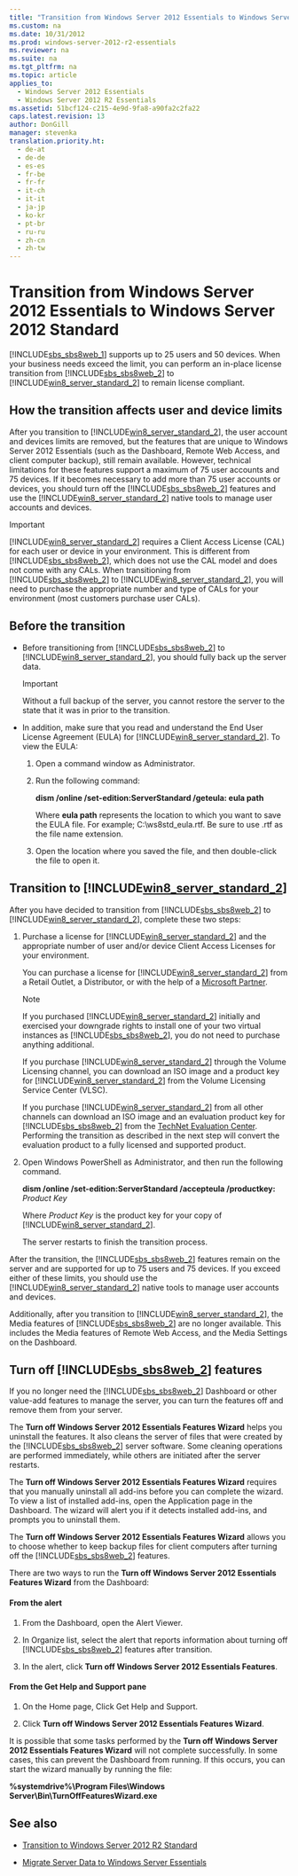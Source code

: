 ```yaml
---
title: "Transition from Windows Server 2012 Essentials to Windows Server 2012 Standard"
ms.custom: na
ms.date: 10/31/2012
ms.prod: windows-server-2012-r2-essentials
ms.reviewer: na
ms.suite: na
ms.tgt_pltfrm: na
ms.topic: article
applies_to: 
  - Windows Server 2012 Essentials
  - Windows Server 2012 R2 Essentials
ms.assetid: 51bcf124-c215-4e9d-9fa8-a90fa2c2fa22
caps.latest.revision: 13
author: DonGill
manager: stevenka
translation.priority.ht: 
  - de-at
  - de-de
  - es-es
  - fr-be
  - fr-fr
  - it-ch
  - it-it
  - ja-jp
  - ko-kr
  - pt-br
  - ru-ru
  - zh-cn
  - zh-tw
---
```

# Transition from Windows Server 2012 Essentials to Windows Server 2012 Standard
[!INCLUDE[sbs_sbs8web_1](../install/includes/sbs_sbs8web_1_md.md)] supports up to 25 users and 50 devices. When your business needs exceed the limit, you can perform an in-place license transition from [!INCLUDE[sbs_sbs8web_2](../install/includes/sbs_sbs8web_2_md.md)] to [!INCLUDE[win8_server_standard_2](../install/includes/win8_server_standard_2_md.md)] to remain license compliant.  
  
## How the transition affects user and device limits  
 After you transition to [!INCLUDE[win8_server_standard_2](../install/includes/win8_server_standard_2_md.md)], the user account and devices limits are removed, but the features that are unique to Windows Server 2012 Essentials (such as the Dashboard, Remote Web Access, and client computer backup), still remain available. However, technical limitations for these features support a maximum of 75 user accounts and 75 devices. If it becomes necessary to add more than 75 user accounts or devices, you should turn off the [!INCLUDE[sbs_sbs8web_2](../install/includes/sbs_sbs8web_2_md.md)] features and use the [!INCLUDE[win8_server_standard_2](../install/includes/win8_server_standard_2_md.md)] native tools to manage user accounts and devices.  
  
> [!IMPORTANT]
>  [!INCLUDE[win8_server_standard_2](../install/includes/win8_server_standard_2_md.md)] requires a Client Access License (CAL) for each user or device in your environment. This is different from [!INCLUDE[sbs_sbs8web_2](../install/includes/sbs_sbs8web_2_md.md)], which does not use the CAL model and does not come with any CALs.  When transitioning from [!INCLUDE[sbs_sbs8web_2](../install/includes/sbs_sbs8web_2_md.md)] to [!INCLUDE[win8_server_standard_2](../install/includes/win8_server_standard_2_md.md)], you will need to purchase the appropriate number and type of CALs for your environment (most customers purchase user CALs).  
  
## Before the transition  
  
-   Before transitioning from [!INCLUDE[sbs_sbs8web_2](../install/includes/sbs_sbs8web_2_md.md)] to [!INCLUDE[win8_server_standard_2](../install/includes/win8_server_standard_2_md.md)], you should fully back up the server data.  
  
    > [!IMPORTANT]
    >  Without a full backup of the server, you cannot restore the server to the state that it was in prior to the transition.  
  
-   In addition, make sure that you read and understand the End User License Agreement (EULA) for [!INCLUDE[win8_server_standard_2](../install/includes/win8_server_standard_2_md.md)]. To view the EULA:  
  
    1.  Open a command window as Administrator.  
  
    2.  Run the following command:  
  
         **dism /online /set-edition:ServerStandard /geteula: eula path**  
  
         Where **eula path** represents the location to which you want to save the EULA file. For example;  C:\ws8std_eula.rtf.  Be sure to use .rtf as the file name extension.  
  
    3.  Open the location where you saved the file, and then double-click the file to open it.  
  
## Transition to [!INCLUDE[win8_server_standard_2](../install/includes/win8_server_standard_2_md.md)]  
 After you have decided to transition from [!INCLUDE[sbs_sbs8web_2](../install/includes/sbs_sbs8web_2_md.md)] to [!INCLUDE[win8_server_standard_2](../install/includes/win8_server_standard_2_md.md)], complete these two steps:  
  
1.  Purchase a license for [!INCLUDE[win8_server_standard_2](../install/includes/win8_server_standard_2_md.md)] and the appropriate number of user and/or device Client Access Licenses for your environment.  
  
     You can purchase a license for [!INCLUDE[win8_server_standard_2](../install/includes/win8_server_standard_2_md.md)] from a Retail Outlet, a Distributor, or with the help of a [Microsoft Partner](http://pinpoint.microsoft.com/SelectCulture.aspx).  
  
    > [!NOTE]
    >  If you purchased [!INCLUDE[win8_server_standard_2](../install/includes/win8_server_standard_2_md.md)] initially and exercised your downgrade rights to install one of your two virtual instances as [!INCLUDE[sbs_sbs8web_2](../install/includes/sbs_sbs8web_2_md.md)], you do not need to purchase anything additional.  
    >   
    >  If you purchase [!INCLUDE[win8_server_standard_2](../install/includes/win8_server_standard_2_md.md)] through the Volume Licensing channel, you can download an ISO image and a product key for [!INCLUDE[win8_server_standard_2](../install/includes/win8_server_standard_2_md.md)] from the Volume Licensing Service Center (VLSC).  
    >   
    >  If you purchase [!INCLUDE[win8_server_standard_2](../install/includes/win8_server_standard_2_md.md)] from all other channels can download an ISO image and an evaluation product key for [!INCLUDE[sbs_sbs8web_2](../install/includes/sbs_sbs8web_2_md.md)] from the [TechNet Evaluation Center](http://technet.microsoft.com/evalcenter/jj659306.aspx). Performing the transition as described in the next step will convert the evaluation product to a fully licensed and supported product.  
  
2.  Open Windows PowerShell as Administrator, and then run the following command.  
  
     **dism /online /set-edition:ServerStandard /accepteula /productkey:** *Product Key*  
  
     Where *Product Key* is the product key for your copy of [!INCLUDE[win8_server_standard_2](../install/includes/win8_server_standard_2_md.md)].  
  
     The server restarts to finish the transition process.  
  
 After the transition, the [!INCLUDE[sbs_sbs8web_2](../install/includes/sbs_sbs8web_2_md.md)] features remain on the server and are supported for up to 75 users and 75 devices. If you exceed either of these limits, you should use the [!INCLUDE[win8_server_standard_2](../install/includes/win8_server_standard_2_md.md)] native tools to manage user accounts and devices.  
  
 Additionally, after you transition to [!INCLUDE[win8_server_standard_2](../install/includes/win8_server_standard_2_md.md)], the Media features of [!INCLUDE[sbs_sbs8web_2](../install/includes/sbs_sbs8web_2_md.md)] are no longer available. This includes the Media features of Remote Web Access, and the Media Settings on the Dashboard.  
  
## Turn off [!INCLUDE[sbs_sbs8web_2](../install/includes/sbs_sbs8web_2_md.md)] features  
 If you no longer need the [!INCLUDE[sbs_sbs8web_2](../install/includes/sbs_sbs8web_2_md.md)] Dashboard or other value-add features to manage the server, you can turn the features off and remove them from your server.  
  
 The **Turn off Windows Server 2012 Essentials Features Wizard** helps you uninstall the features. It also cleans the server of files that were created by the [!INCLUDE[sbs_sbs8web_2](../install/includes/sbs_sbs8web_2_md.md)] server software.  Some cleaning operations are performed immediately, while others are initiated after the server restarts.  
  
 The **Turn off Windows Server 2012 Essentials Features Wizard** requires that you manually uninstall all add-ins before you can complete the wizard. To view a list of installed add-ins, open the Application page in the Dashboard. The wizard will alert you if it detects installed add-ins, and prompts you to uninstall them.  
  
 The **Turn off Windows Server 2012 Essentials Features Wizard** allows you to choose whether to keep backup files for client computers after turning off the [!INCLUDE[sbs_sbs8web_2](../install/includes/sbs_sbs8web_2_md.md)] features.  
  
 There are two ways to run the **Turn off Windows Server 2012 Essentials Features Wizard** from the Dashboard:  
  
#### From the alert  
  
1.  From the Dashboard, open the Alert Viewer.  
  
2.  In Organize list, select the alert that reports information about turning off [!INCLUDE[sbs_sbs8web_2](../install/includes/sbs_sbs8web_2_md.md)] features after transition.  
  
3.  In the alert, click **Turn off Windows Server 2012 Essentials Features**.  
  
#### From the Get Help and Support pane  
  
1.  On the Home page, Click Get Help and Support.  
  
2.  Click **Turn off Windows Server 2012 Essentials Features Wizard**.  
  
 It is possible that some tasks performed by the **Turn off Windows Server 2012 Essentials Features Wizard** will not complete successfully. In some cases, this can prevent the Dashboard from running. If this occurs, you can start the wizard manually by running the file:  
  
 **%systemdrive%\Program Files\Windows Server\Bin\TurnOffFeaturesWizard.exe**  
  
## See also  
  
-   [Transition to Windows Server 2012 R2 Standard](../migrate/Transition-from-Windows-Server-2012-R2-Essentials-to-Windows-Server-2012-R2-Standard.md)  
  
-   [Migrate Server Data to Windows Server Essentials](../migrate/Migrate-Server-Data-to-Windows-Server-Essentials.md)